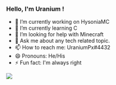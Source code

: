 ### Hello, I'm Uranium !


- 🔭 I’m currently working on HysoniaMC
- 🌱 I’m currently learning C
- 🤔 I’m looking for help with Minecraft
- 💬 Ask me about any tech related topic.
- 📫 How to reach me: UraniumPx#4432
- 😄 Pronouns: He/His
- ⚡ Fun fact: I'm always right


<img src="https://github-readme-stats.vercel.app/api?username=Neebraska&&show_icons=true&title_color=ffffff&icon_color=bb2acf&text_color=daf7dc&bg_color=151515">
